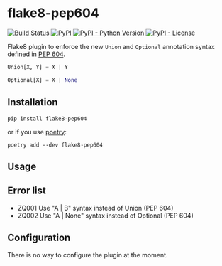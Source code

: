 # flake8-pep604

[![Build Status](https://travis-ci.com/xome4ok/flake8-pep604.svg?branch=master)](https://travis-ci.com/xome4ok/flake8-pep604)
[![PyPI](https://img.shields.io/pypi/v/flake8-pep604)](https://pypi.org/project/flake8-pep604/)
[![PyPI - Python Version](https://img.shields.io/pypi/pyversions/flake8-pep604)](https://pypi.org/project/flake8-pep604/)
[![PyPI - License](https://img.shields.io/pypi/l/flake8-pep604)](https://pypi.org/project/flake8-pep604/)

Flake8 plugin to enforce the new `Union` and `Optional` annotation syntax defined in [PEP 604](https://peps.python.org/pep-0604/).

```python
Union[X, Y] = X | Y

Optional[X] = X | None
```

## Installation

```
pip install flake8-pep604
```

or if you use [poetry](https://python-poetry.org/):

```
poetry add --dev flake8-pep604
```

## Usage

## Error list

* ZQ001 Use "A | B" syntax instead of Union (PEP 604)
* ZQ002 Use "A | None" syntax instead of Optional (PEP 604)

## Configuration

There is no way to configure the plugin at the moment.
